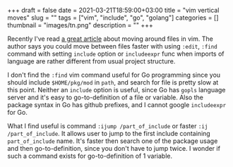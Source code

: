 +++ 
draft = false
date = 2021-03-21T18:59:00+03:00
title = "vim vertical moves"
slug = "" 
tags = ["vim", "include", "go", "golang"]
categories = []
thumbnail = "images/tn.png"
description = ""
+++

Recently I've read [a great article](https://vimways.org/2018/death-by-a-thousand-files/) about moving around files in vim.
The author says you could move between files faster with using `:edit`,
`:find` command with setting `include` option or `includeexpr` func when imports of language are
rather different from usual project structure.

I don't find the `:find` vim command useful for Go programming since you
should include `$HOME/pkg/mod` in `path`, and search for file is pretty slow at this point.
Neither an `include` option is useful, since Go has `gopls` language server and
it's easy to go-to-definition of a file or variable.
Also the package syntax in Go has github prefixes, and I cannot google `includeexpr` for Go.

What I find useful is command `:ijump /part_of_include` or faster `:ij /part_of_include`.
It allows user to jump to the first include containing `part_of_include` name.
It's faster then search one of the package usage and then go-to-definition,
since you don't have to jump twice.
I wonder if such a command exists for go-to-definition of 1 variable.
